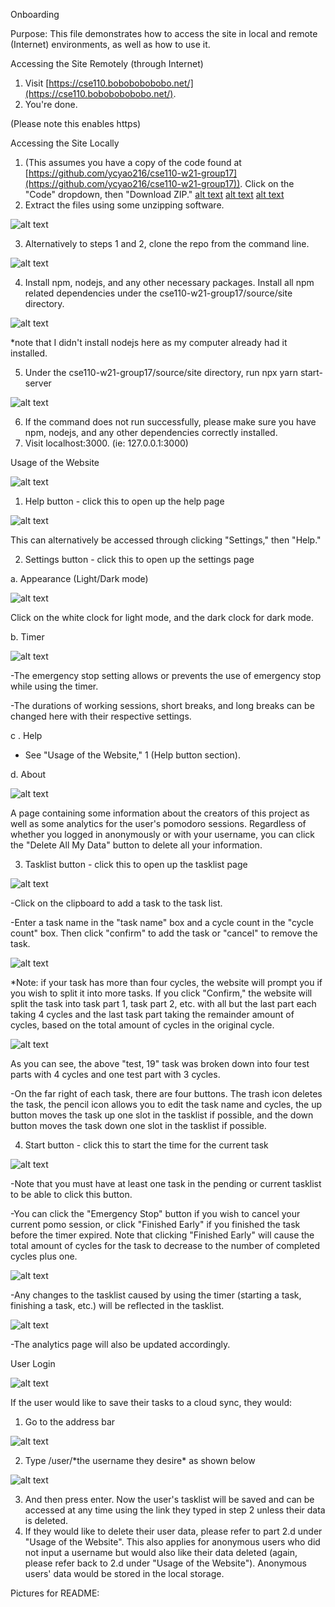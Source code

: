 Onboarding

Purpose: This file demonstrates how to access the site in local and remote (Internet) environments, as well as how to use it.

Accessing the Site Remotely (through Internet)

1. Visit [https://cse110.bobobobobobo.net/](https://cse110.bobobobobobo.net/).
2. You&#39;re done.

(Please note this enables https)

Accessing the Site Locally

1. (This assumes you have a copy of the code found at [https://github.com/ycyao216/cse110-w21-group17](https://github.com/ycyao216/cse110-w21-group17)). Click on the &quot;Code&quot; dropdown, then &quot;Download ZIP.&quot;
[alt text](https://github.com/[username]/[reponame]/blob/[branch]/image.jpg?raw=true)
[alt text](https://github.com/ycyao216/cse110-w21-group17/blob/main/images/accesssitelocally1.PNG)
[alt text](https://github.com/ycyao216/cse110-w21-group17/blob/main/images/accesssitelocally1.PNG?raw=true)
2. Extract the files using some unzipping software.

![alt text](https://github.com/ycyao216/cse110-w21-group17/tree/main/images/accessingsitelocally2.png)

3. Alternatively to steps 1 and 2, clone the repo from the command line.

![alt text](https://github.com/ycyao216/cse110-w21-group17/tree/main/images/accessingsitelocally3.png)

4. Install npm, nodejs, and any other necessary packages. Install all npm related dependencies under the cse110-w21-group17/source/site directory.

![alt text](https://github.com/ycyao216/cse110-w21-group17/tree/main/images/accessingsitelocally4.png)

\*note that I didn&#39;t install nodejs here as my computer already had it installed.

5. Under the cse110-w21-group17/source/site directory, run npx yarn start-server

![alt text](https://github.com/ycyao216/cse110-w21-group17/tree/main/images/accessingsitelocally5.png)

6. If the command does not run successfully, please make sure you have npm, nodejs, and any other dependencies correctly installed.
7. Visit localhost:3000. (ie: 127.0.0.1:3000)

Usage of the Website

![alt text](https://github.com/ycyao216/cse110-w21-group17/tree/main/images/usageofthewebsite0.png)

1. Help button - click this to open up the help page

![alt text](https://github.com/ycyao216/cse110-w21-group17/tree/main/images/usageofthewebsite1.png)

This can alternatively be accessed through clicking &quot;Settings,&quot; then &quot;Help.&quot;

2. Settings button - click this to open up the settings page

  a. Appearance (Light/Dark mode)

![alt text](https://github.com/ycyao216/cse110-w21-group17/tree/main/images/usageofthewebsite2a.png)

Click on the white clock for light mode, and the dark clock for dark mode.

  b. Timer

![alt text](https://github.com/ycyao216/cse110-w21-group17/tree/main/images/usageofthewebsite2b.png)

-The emergency stop setting allows or prevents the use of emergency stop while using the timer.

-The durations of working sessions, short breaks, and long breaks can be changed here with their respective settings.

c . Help

  - See &quot;Usage of the Website,&quot; 1 (Help button section).

d. About

![alt text](https://github.com/ycyao216/cse110-w21-group17/tree/main/images/usageofthewebsite2d.png)

A page containing some information about the creators of this project as well as some analytics for the user&#39;s pomodoro sessions. Regardless of whether you logged in anonymously or with your username, you can click the &quot;Delete All My Data&quot; button to delete all your information.

3. Tasklist button - click this to open up the tasklist page

![alt text](https://github.com/ycyao216/cse110-w21-group17/tree/main/images/usageofthewebsite3.png)

-Click on the clipboard to add a task to the task list.

-Enter a task name in the &quot;task name&quot; box and a cycle count in the &quot;cycle count&quot; box. Then click &quot;confirm&quot; to add the task or &quot;cancel&quot; to remove the task.

![alt text](https://github.com/ycyao216/cse110-w21-group17/tree/main/images/usageofthewebsite3-2.png)

\*Note: if your task has more than four cycles, the website will prompt you if you wish to split it into more tasks. If you click &quot;Confirm,&quot; the website will split the task into task part 1, task part 2, etc. with all but the last part each taking 4 cycles and the last task part taking the remainder amount of cycles, based on the total amount of cycles in the original cycle.

![alt text](https://github.com/ycyao216/cse110-w21-group17/tree/main/images/usageofthewebsite3-3.png)

As you can see, the above &quot;test, 19&quot; task was broken down into four test parts with 4 cycles and one test part with 3 cycles.

-On the far right of each task, there are four buttons. The trash icon deletes the task, the pencil icon allows you to edit the task name and cycles, the up button moves the task up one slot in the tasklist if possible, and the down button moves the task down one slot in the tasklist if possible.

4. Start button - click this to start the time for the current task

![alt text](https://github.com/ycyao216/cse110-w21-group17/tree/main/images/usageofthewebsite4.png)

-Note that you must have at least one task in the pending or current tasklist to be able to click this button.

-You can click the &quot;Emergency Stop&quot; button if you wish to cancel your current pomo session, or click &quot;Finished Early&quot; if you finished the task before the timer expired. Note that clicking &quot;Finished Early&quot; will cause the total amount of cycles for the task to decrease to the number of completed cycles plus one.

![alt text](https://github.com/ycyao216/cse110-w21-group17/tree/main/images/usageofthewebsite4-2.png)

-Any changes to the tasklist caused by using the timer (starting a task, finishing a task, etc.) will be reflected in the tasklist.

![alt text](https://github.com/ycyao216/cse110-w21-group17/tree/main/images/usageofthewebsite4-3.png)

-The analytics page will also be updated accordingly.

User Login

![alt text](https://github.com/ycyao216/cse110-w21-group17/tree/main/images/userlogin0.png)

If the user would like to save their tasks to a cloud sync, they would:

1. Go to the address bar

![alt text](https://github.com/ycyao216/cse110-w21-group17/tree/main/images/userlogin1.png)

2. Type /user/\*the username they desire\* as shown below

![alt text](https://github.com/ycyao216/cse110-w21-group17/tree/main/images/userlogin2.png)

3. And then press enter. Now the user&#39;s tasklist will be saved and can be accessed at any time using the link they typed in step 2 unless their data is deleted.
4. If they would like to delete their user data, please refer to part 2.d under &quot;Usage of the Website&quot;. This also applies for anonymous users who did not input a username but would also like their data deleted (again, please refer back to 2.d under &quot;Usage of the Website&quot;). Anonymous users&#39; data would be stored in the local storage.

Pictures for README:
